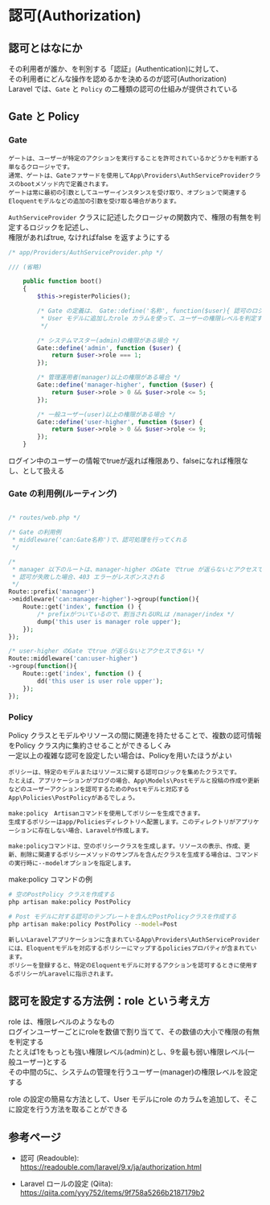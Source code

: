 # 認可(Authorization)

## 認可とはなにか
その利用者が誰か、を判別する「認証」(Authentication)に対して、  
その利用者にどんな操作を認めるかを決めるのが認可(Authorization)  
Laravel では、`Gate` と `Policy` の二種類の認可の仕組みが提供されている

## Gate と Policy
### Gate
```
ゲートは、ユーザーが特定のアクションを実行することを許可されているかどうかを判断する単なるクロージャです。
通常、ゲートは、Gateファサードを使用してApp\Providers\AuthServiceProviderクラスのbootメソッド内で定義されます。
ゲートは常に最初の引数としてユーザーインスタンスを受け取り、オプションで関連するEloquentモデルなどの追加の引数を受け取る場合があります。
```

`AuthServiceProvider` クラスに記述したクロージャの関数内で、権限の有無を判定するロジックを記述し、  
権限があればtrue, なければfalse を返すようにする

```php
/* app/Providers/AuthServiceProvider.php */

/// (省略)

    public function boot()
    {
        $this->registerPolicies();

        /* Gate の定義は、 Gate::define('名称', function($user){ 認可のロジック }) を用いて行う
         * User モデルに追加したrole カラムを使って、ユーザーの権限レベルを判定するGateを作成する
         */

        /* システムマスター(admin)の権限がある場合 */
        Gate::define('admin', function ($user) {
            return $user->role === 1;
        });

        /* 管理運用者(manager)以上の権限がある場合 */
        Gate::define('manager-higher', function ($user) {
            return $user->role > 0 && $user->role <= 5;
        });

        /* 一般ユーザー(user)以上の権限がある場合 */
        Gate::define('user-higher', function ($user) {
            return $user->role > 0 && $user->role <= 9;
        });
    }

```

ログイン中のユーザーの情報でtrueが返れば権限あり、falseになれば権限なし、として扱える

### Gate の利用例(ルーティング)
```php

/* routes/web.php */

/* Gate の利用例
 * middleware('can:Gate名称')で、認可処理を行ってくれる
 */

/*
 * manager 以下のルートは、manager-higher のGate でtrue が返らないとアクセスできない
 * 認可が失敗した場合、403 エラーがレスポンスされる
 */
Route::prefix('manager')
->middleware('can:manager-higher')->group(function(){
    Route::get('index', function () {
        /* prefixがついているので、割当されるURLは /manager/index */
        dump('this user is manager role upper');
    });
});

/* user-higher のGate でtrue が返らないとアクセスできない */
Route::middleware('can:user-higher')
->group(function(){
    Route::get('index', function () {
        dd('this user is user role upper');
    });
});

```

### Policy
Policy クラスとモデルやリソースの間に関連を持たせることで、複数の認可情報をPolicy クラス内に集約させることができるしくみ  
一定以上の複雑な認可を設定したい場合は、Policyを用いたほうがよい

```
ポリシーは、特定のモデルまたはリソースに関する認可ロジックを集めたクラスです。
たとえば、アプリケーションがブログの場合、App\Models\Postモデルと投稿の作成や更新などのユーザーアクションを認可するためのPostモデルと対応するApp\Policies\PostPolicyがあるでしょう。

make:policy　Artisanコマンドを使用してポリシーを生成できます。
生成するポリシーはapp/Policiesディレクトリへ配置します。このディレクトリがアプリケーションに存在しない場合、Laravelが作成します。

make:policyコマンドは、空のポリシークラスを生成します。リソースの表示、作成、更新、削除に関連するポリシーメソッドのサンプルを含んだクラスを生成する場合は、コマンドの実行時に--modelオプションを指定します。
```

make:policy コマンドの例
```bash
# 空のPostPolicy クラスを作成する
php artisan make:policy PostPolicy

# Post モデルに対する認可のテンプレートを含んだPostPolicyクラスを作成する
php artisan make:policy PostPolicy --model=Post
```

```
新しいLaravelアプリケーションに含まれているApp\Providers\AuthServiceProviderには、Eloquentモデルを対応するポリシーにマップするpoliciesプロパティが含まれています。
ポリシーを登録すると、特定のEloquentモデルに対するアクションを認可するときに使用するポリシーがLaravelに指示されます。
```

## 認可を設定する方法例：role という考え方
role は、権限レベルのようなもの  
ログインユーザーごとにroleを数値で割り当てて、その数値の大小で権限の有無を判定する  
たとえば1をもっとも強い権限レベル(admin)とし、9を最も弱い権限レベル(一般ユーザー)とする  
その中間の5に、システムの管理を行うユーザー(manager)の権限レベルを設定する  

role の設定の簡易な方法として、User モデルにrole のカラムを追加して、そこに設定を行う方法を取ることができる

## 参考ページ
- 認可 (Readouble):  
  https://readouble.com/laravel/9.x/ja/authorization.html

- Laravel ロールの設定 (Qiita):  
  https://qiita.com/yyy752/items/9f758a5266b2187179b2
